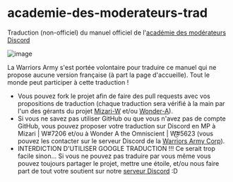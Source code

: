 # academie-des-moderateurs-trad
Traduction (non-officiel) du manuel officiel de l'[académie des modérateurs Discord](https://discord.com/moderation)

![image](https://discord.com/assets/a6193089fb762c7874fffcc9e61fa91e.svg)

La Warriors Army s'est portée volontaire pour traduire ce manuel qui ne propose aucune version française (à part la page d'accueille). Tout le monde peut participer à cette traduction !
- Vous pouvez fork le projet afin de faire des pull requests avec vos propositions de traduction (chaque traduction sera vérifié à la main par l'un des gérants du projet [Mizari-W](https://github.com/Mizari-W) et/ou [Wonder-A](https://github.com/Wonder-A)).
- Si vous ne savez pas utiliser GitHub ou que vous n'avez pas de compte GitHub, vous pouvez proposer votre traduction sur Discord en MP à Mizari | W#7206 et/ou à Wonder A the Omniscient | W͜͡#5623 (vous pouvez les contacter sur le serveur Discord de la [Warriors Army Corp](https://discord.gg/N49Gxsu)).
- INTERDICTION D'UTILISER GOOGLE TRADUCTION !!! Ce serait trop facile sinon... Si vous ne pouvez pas traduire par vous même vous pouvez toujours partager le projet, mettre une étoile, et/ou nous faire part de tout votre soutient sur notre [serveur Discord](https://discord.gg/N49Gxsu) :D
